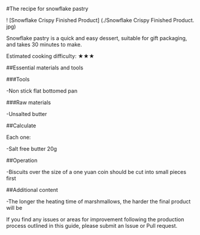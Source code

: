 #The recipe for snowflake pastry

! [Snowflake Crispy Finished Product] (./Snowflake Crispy Finished Product. jpg)

Snowflake pastry is a quick and easy dessert, suitable for gift packaging, and takes 30 minutes to make.

Estimated cooking difficulty: ★★★

##Essential materials and tools

###Tools

-Non stick flat bottomed pan

###Raw materials

-Unsalted butter

##Calculate

Each one:

-Salt free butter 20g

##Operation

-Biscuits over the size of a one yuan coin should be cut into small pieces first

##Additional content

-The longer the heating time of marshmallows, the harder the final product will be

If you find any issues or areas for improvement following the production process outlined in this guide, please submit an Issue or Pull request.